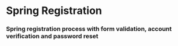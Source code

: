 # Spring Registration 
### Spring registration process with form validation, account verification and password reset
